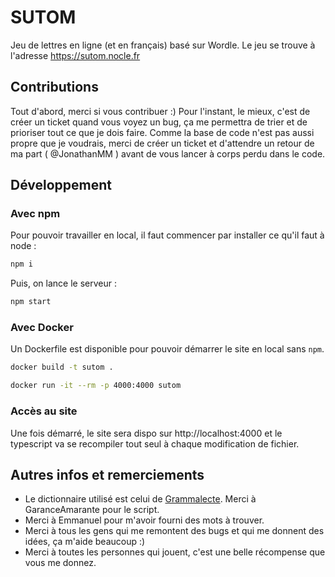 # SUTOM

Jeu de lettres en ligne (et en français) basé sur Wordle. Le jeu se trouve à l'adresse https://sutom.nocle.fr

## Contributions

Tout d'abord, merci si vous contribuer :) Pour l'instant, le mieux, c'est de créer un ticket quand vous voyez un bug, ça me permettra de trier et de prioriser tout ce que je dois faire. Comme la base de code n'est pas aussi propre que je voudrais, merci de créer un ticket et d'attendre un retour de ma part ( @JonathanMM ) avant de vous lancer à corps perdu dans le code.

## Développement

### Avec npm

Pour pouvoir travailler en local, il faut commencer par installer ce qu'il faut à node :

```sh
npm i
```

Puis, on lance le serveur :

```sh
npm start
```

### Avec Docker

Un Dockerfile est disponible pour pouvoir démarrer le site en local sans `npm`.

```sh
docker build -t sutom .

docker run -it --rm -p 4000:4000 sutom
```

### Accès au site

Une fois démarré, le site sera dispo sur http://localhost:4000 et le typescript va se recompiler tout seul à chaque modification de fichier.

## Autres infos et remerciements

- Le dictionnaire utilisé est celui de [Grammalecte](https://grammalecte.net/dictionary.php?prj=fr). Merci à GaranceAmarante pour le script.
- Merci à Emmanuel pour m'avoir fourni des mots à trouver.
- Merci à tous les gens qui me remontent des bugs et qui me donnent des idées, ça m'aide beaucoup :)
- Merci à toutes les personnes qui jouent, c'est une belle récompense que vous me donnez.
